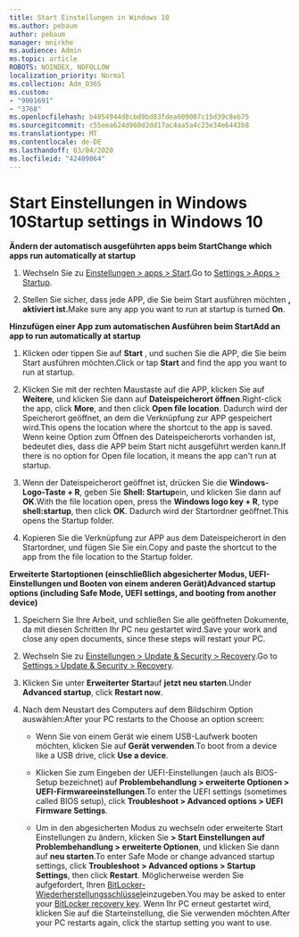 ```yaml
---
title: Start Einstellungen in Windows 10
ms.author: pebaum
author: pebaum
manager: mnirkhe
ms.audience: Admin
ms.topic: article
ROBOTS: NOINDEX, NOFOLLOW
localization_priority: Normal
ms.collection: Adm_O365
ms.custom:
- "9001691"
- "3768"
ms.openlocfilehash: b4854944d8cbd9bd83fdea609007c15d39c8eb75
ms.sourcegitcommit: c55eea624d960d2dd17ac4aa5a4c23e34e6443b8
ms.translationtype: MT
ms.contentlocale: de-DE
ms.lasthandoff: 03/04/2020
ms.locfileid: "42409064"
---
```

# <a name="startup-settings-in-windows-10"></a><span data-ttu-id="f31ec-102">Start Einstellungen in Windows 10</span><span class="sxs-lookup"><span data-stu-id="f31ec-102">Startup settings in Windows 10</span></span>

<span data-ttu-id="f31ec-103">**Ändern der automatisch ausgeführten apps beim Start**</span><span class="sxs-lookup"><span data-stu-id="f31ec-103">**Change which apps run automatically at startup**</span></span>

1. <span data-ttu-id="f31ec-104">Wechseln Sie zu [Einstellungen > apps > Start](ms-settings:startupapps?activationSource=GetHelp).</span><span class="sxs-lookup"><span data-stu-id="f31ec-104">Go to [Settings > Apps > Startup](ms-settings:startupapps?activationSource=GetHelp).</span></span>

2. <span data-ttu-id="f31ec-105">Stellen Sie sicher, dass jede APP, die Sie beim Start ausführen möchten **, aktiviert ist.**</span><span class="sxs-lookup"><span data-stu-id="f31ec-105">Make sure any app you want to run at startup is turned **On**.</span></span>

<span data-ttu-id="f31ec-106">**Hinzufügen einer App zum automatischen Ausführen beim Start**</span><span class="sxs-lookup"><span data-stu-id="f31ec-106">**Add an app to run automatically at startup**</span></span>

1. <span data-ttu-id="f31ec-107">Klicken oder tippen Sie auf **Start** , und suchen Sie die APP, die Sie beim Start ausführen möchten.</span><span class="sxs-lookup"><span data-stu-id="f31ec-107">Click or tap **Start** and find the app you want to run at startup.</span></span>

2. <span data-ttu-id="f31ec-108">Klicken Sie mit der rechten Maustaste auf die APP, klicken Sie auf **Weitere**, und klicken Sie dann auf **Dateispeicherort öffnen**.</span><span class="sxs-lookup"><span data-stu-id="f31ec-108">Right-click the app, click **More**, and then click **Open file location**.</span></span> <span data-ttu-id="f31ec-109">Dadurch wird der Speicherort geöffnet, an dem die Verknüpfung zur APP gespeichert wird.</span><span class="sxs-lookup"><span data-stu-id="f31ec-109">This opens the location where the shortcut to the app is saved.</span></span> <span data-ttu-id="f31ec-110">Wenn keine Option zum Öffnen des Dateispeicherorts vorhanden ist, bedeutet dies, dass die APP beim Start nicht ausgeführt werden kann.</span><span class="sxs-lookup"><span data-stu-id="f31ec-110">If there is no option for Open file location, it means the app can't run at startup.</span></span>

3. <span data-ttu-id="f31ec-111">Wenn der Dateispeicherort geöffnet ist, drücken Sie die **Windows-Logo-Taste + R**, geben Sie **Shell: Startup**ein, und klicken Sie dann auf **OK**.</span><span class="sxs-lookup"><span data-stu-id="f31ec-111">With the file location open, press the **Windows logo key  + R**, type **shell:startup**, then click **OK**.</span></span> <span data-ttu-id="f31ec-112">Dadurch wird der Startordner geöffnet.</span><span class="sxs-lookup"><span data-stu-id="f31ec-112">This opens the Startup folder.</span></span>

4. <span data-ttu-id="f31ec-113">Kopieren Sie die Verknüpfung zur APP aus dem Dateispeicherort in den Startordner, und fügen Sie Sie ein.</span><span class="sxs-lookup"><span data-stu-id="f31ec-113">Copy and paste the shortcut to the app from the file location to the Startup folder.</span></span>

<span data-ttu-id="f31ec-114">**Erweiterte Startoptionen (einschließlich abgesicherter Modus, UEFI-Einstellungen und Booten von einem anderen Gerät)**</span><span class="sxs-lookup"><span data-stu-id="f31ec-114">**Advanced startup options (including Safe Mode, UEFI settings, and booting from another device)**</span></span>

1. <span data-ttu-id="f31ec-115">Speichern Sie Ihre Arbeit, und schließen Sie alle geöffneten Dokumente, da mit diesen Schritten Ihr PC neu gestartet wird.</span><span class="sxs-lookup"><span data-stu-id="f31ec-115">Save your work and close any open documents, since these steps will restart your PC.</span></span>

2. <span data-ttu-id="f31ec-116">Wechseln Sie zu [Einstellungen > Update & Security > Recovery](ms-settings:recovery?activationSource=GetHelp).</span><span class="sxs-lookup"><span data-stu-id="f31ec-116">Go to [Settings > Update & Security > Recovery](ms-settings:recovery?activationSource=GetHelp).</span></span>

3. <span data-ttu-id="f31ec-117">Klicken Sie unter **Erweiterter Start**auf **jetzt neu starten**.</span><span class="sxs-lookup"><span data-stu-id="f31ec-117">Under **Advanced startup**, click **Restart now**.</span></span> 

4. <span data-ttu-id="f31ec-118">Nach dem Neustart des Computers auf dem Bildschirm Option auswählen:</span><span class="sxs-lookup"><span data-stu-id="f31ec-118">After your PC restarts to the Choose an option screen:</span></span>

    - <span data-ttu-id="f31ec-119">Wenn Sie von einem Gerät wie einem USB-Laufwerk booten möchten, klicken Sie auf **Gerät verwenden**.</span><span class="sxs-lookup"><span data-stu-id="f31ec-119">To boot from a device like a USB drive, click **Use a device**.</span></span>

    - <span data-ttu-id="f31ec-120">Klicken Sie zum Eingeben der UEFI-Einstellungen (auch als BIOS-Setup bezeichnet) auf **Problembehandlung > erweiterte Optionen > UEFI-Firmwareeinstellungen**.</span><span class="sxs-lookup"><span data-stu-id="f31ec-120">To enter the UEFI settings (sometimes called BIOS setup), click **Troubleshoot > Advanced options > UEFI Firmware Settings**.</span></span> 

    - <span data-ttu-id="f31ec-121">Um in den abgesicherten Modus zu wechseln oder erweiterte Start Einstellungen zu ändern, klicken Sie **> Start Einstellungen auf Problembehandlung > erweiterte Optionen**, und klicken Sie dann auf **neu starten**.</span><span class="sxs-lookup"><span data-stu-id="f31ec-121">To enter Safe Mode or change advanced startup settings, click **Troubleshoot > Advanced options > Startup Settings**, then click **Restart**.</span></span> <span data-ttu-id="f31ec-122">Möglicherweise werden Sie aufgefordert, Ihren [BitLocker-Wiederherstellungsschlüssel](https://support.microsoft.com/help/4026181/windows-10-find-my-bitlocker-recovery-key)einzugeben.</span><span class="sxs-lookup"><span data-stu-id="f31ec-122">You may be asked to enter your [BitLocker recovery key](https://support.microsoft.com/help/4026181/windows-10-find-my-bitlocker-recovery-key).</span></span> <span data-ttu-id="f31ec-123">Wenn Ihr PC erneut gestartet wird, klicken Sie auf die Starteinstellung, die Sie verwenden möchten.</span><span class="sxs-lookup"><span data-stu-id="f31ec-123">After your PC restarts again, click the startup setting you want to use.</span></span>